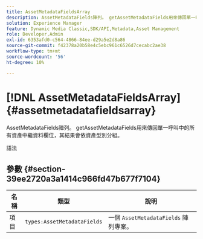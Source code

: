 ```yaml
---
title: AssetMetadataFieldsArray
description: AssetMetadataFields陣列。 getAssetMetadataFields用來傳回單一呼叫中的所有資產中繼資料欄位，其結果會依資產型別分組。
solution: Experience Manager
feature: Dynamic Media Classic,SDK/API,Metadata,Asset Management
role: Developer,Admin
exl-id: 6353afd0-c564-4866-84ee-d29a5e2d8a86
source-git-commit: f42378a20b58e4c5ebc961c6526d7cecabc2ae38
workflow-type: tm+mt
source-wordcount: '56'
ht-degree: 10%

---
```


# [!DNL AssetMetadataFieldsArray]{#assetmetadatafieldsarray}

AssetMetadataFields陣列。 getAssetMetadataFields用來傳回單一呼叫中的所有資產中繼資料欄位，其結果會依資產型別分組。

語法

## 參數 {#section-39ee2720a3a1414c966fd47b677f7104}

| 名稱 | 類型 | 說明 |
|---|---|---|
| 項目 | `types:AssetMetadataFields` | 一個 `AssetMetadataFields` 陣列專案。 |
